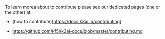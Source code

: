 
To learn morea about to contribute please see our dedicated pages (one or the other) at:

- (how to contribute)[https://docs.k3ai.in/contributing]
  
- https://github.com/kf5i/k3ai-docs/blob/master/contributing.md
